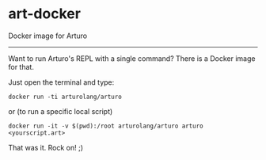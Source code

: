 # art-docker

Docker image for Arturo

----

Want to run Arturo's REPL with a single command? There is a Docker image for that.

Just open the terminal and type:

`docker run -ti arturolang/arturo`

or (to run a specific local script)

`docker run -it -v $(pwd):/root arturolang/arturo arturo <yourscript.art>`

That was it. Rock on! ;)
